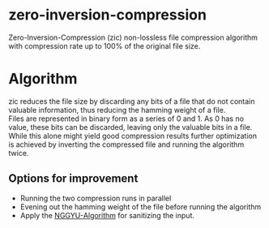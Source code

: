 # zero-inversion-compression

Zero-Inversion-Compression (zic) non-lossless file compression algorithm with compression rate up to 100% of the original file size. 

# Algorithm

zic reduces the file size by discarding any bits of a file that do not contain valuable information, thus reducing the hamming weight of a file.  
Files are represented in binary form as a series of 0 and 1. As 0 has no value, these bits can be discarded, leaving only the valuable bits in a file. While this alone might yield good compression results further optimization is achieved by inverting the compressed file and running the algorithm twice. 

## Options for improvement

* Running the two compression runs in parallel
* Evening out the hamming weight of the file before running the algorithm
* Apply the [NGGYU-Algorithm](https://www.youtube.com/watch?v=dQw4w9WgXcQ) for sanitizing the input.